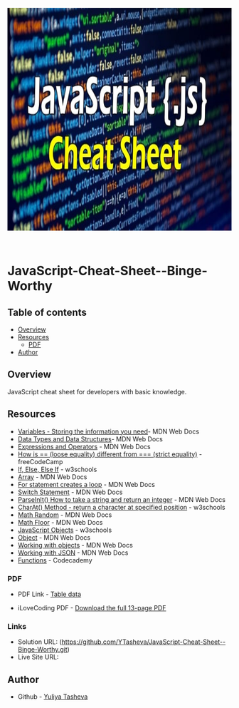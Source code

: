<p align="center">
  <a href="https://github.com/YTasheva">
    <img src="JavaScript.jpg" height="500px">
  </a>
</p>

&nbsp;

# JavaScript-Cheat-Sheet--Binge-Worthy

## Table of contents

- [Overview](#overview)
- [Resources](#resources)
  - [PDF](#PDF)
- [Author](#author)

## Overview

JavaScript cheat sheet for developers with basic knowledge.

## Resources

- [Variables - Storing the information you need](https://developer.mozilla.org/en-US/docs/Learn/JavaScript/First_steps/Variables)- MDN Web Docs
- [Data Types and Data Structures](https://developer.mozilla.org/en-US/docs/Web/JavaScript/Data_structures)- MDN Web Docs
- [Expressions and Operators](https://developer.mozilla.org/en-US/docs/Web/JavaScript/Guide/Expressions_and_Operators) - MDN Web Docs
- [How is == (loose equality) different from === (strict equality)](https://www.freecodecamp.org/news/loose-vs-strict-equality-in-javascript/) - freeCodeCamp
- [If, Else, Else If](https://www.w3schools.com/js/js_if_else.asp) - w3schools
- [Array](https://developer.mozilla.org/en-US/docs/Web/JavaScript/Reference/Global_Objects/Array) - MDN Web Docs
- [For statement creates a loop](https://ukvirtfept102-osc3606.slack.com/archives/C05SALHNLRF/p1699473768005919) - MDN Web Docs
- [Switch Statement](https://developer.mozilla.org/en-US/docs/Web/JavaScript/Reference/Statements/switch) - MDN Web Docs
- [ParseInIt() How to take a string and return an integer](https://developer.mozilla.org/en-US/docs/Web/JavaScript/Reference/Global_Objects/parseInt) - MDN Web Docs
- [CharAt() Method - return a character at specified position](https://www.w3schools.com/jsref/jsref_charat.asp) - w3schools
- [Math Random](https://developer.mozilla.org/en-US/docs/Web/JavaScript/Reference/Global_Objects/Math/random) - MDN Web Docs
-	[Math Floor](https://developer.mozilla.org/en-US/docs/Web/JavaScript/Reference/Global_Objects/Math/floor) - MDN Web Docs
- [JavaScript Objects](https://www.w3schools.com/js/js_objects.asp) - w3schools
- [Object](https://developer.mozilla.org/en-US/docs/Web/JavaScript/Reference/Global_Objects/Object) - MDN Web Docs
- [Working with objects](https://developer.mozilla.org/en-US/docs/Web/JavaScript/Guide/Working_with_objects) - MDN Web Docs
- [Working with JSON](https://developer.mozilla.org/en-US/docs/Learn/JavaScript/Objects/JSON) - MDN Web Docs
- [Functions](https://www.codecademy.com/learn/introduction-to-javascript/modules/learn-javascript-functions/cheatsheet) - Codecademy
  
### PDF

- PDF Link - [Table data](https://github.com/YTasheva/JavaScript-Cheat-Sheet--Binge-Worthy/blob/main/JavaScript%20Cheat%20sheet%20-%20table.pdf)

- iLoveCoding PDF - [Download the full 13-page PDF](https://github.com/YTasheva/JavaScript-Cheat-Sheet--Binge-Worthy/blob/main/iLoveCoding%20Javascript-cheatsheet.pdf)

### Links

- Solution URL: (https://github.com/YTasheva/JavaScript-Cheat-Sheet--Binge-Worthy.git)
- Live Site URL:

## Author

- Github - [Yuliya Tasheva](https://github.com/YTasheva)
